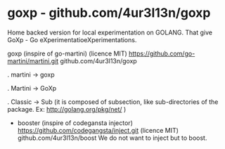 # goxp - github.com/4ur3l13n/goxp

Home backed version for local experimentation on GOLANG.
That give GoXp - Go eXperimentatioeXperimentations.

  goxp (inspire of go-martini) (licence MIT) https://github.com/go-martini/martini.git
  github.com/4ur3l13n/goxp

  . martini -> goxp

  . Martini -> GoXp

  . Classic -> Sub (it is composed of subsection, like sub-directories of the package. Ex: http://golang.org/pkg/net/ )


+ booster (inspire of codegansta injector) https://github.com/codegangsta/inject.git (licence MIT)
  github.com/4ur3l13n/boost
  We do not want to inject but to boost.


